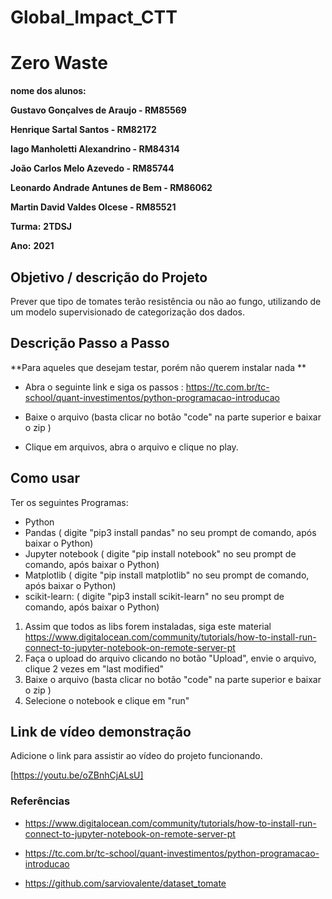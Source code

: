 # Global_Impact_CTT

# Zero Waste

**nome dos alunos:** 

**Gustavo Gonçalves de Araujo - RM85569** 

**Henrique Sartal Santos - RM82172** 

**Iago Manholetti Alexandrino - RM84314**

**João Carlos Melo Azevedo - RM85744** 

**Leonardo Andrade Antunes de Bem - RM86062** 

**Martin David Valdes Olcese - RM85521**

**Turma:**
**2TDSJ**

**Ano:**
**2021**

## Objetivo / descrição do Projeto

Prever que tipo de tomates terão resistência ou não ao fungo, utilizando de um modelo supervisionado de categorização dos dados.

## Descrição Passo a Passo

**Para aqueles que desejam testar, porém não querem instalar nada **

- Abra o seguinte link  e siga os passos : https://tc.com.br/tc-school/quant-investimentos/python-programacao-introducao

- Baixe o arquivo (basta clicar no botão "code" na parte superior e baixar o zip )

- Clique em arquivos, abra o arquivo e clique no play.

## Como usar 

Ter os seguintes Programas:

- Python 
- Pandas ( digite "pip3 install pandas" no seu prompt de comando, após baixar o Python)
- Jupyter notebook ( digite "pip install notebook" no seu prompt de comando, após baixar o Python)
- Matplotlib ( digite "pip install matplotlib" no seu prompt de comando, após baixar o Python)
- scikit-learn: ( digite "pip3 install scikit-learn" no seu prompt de comando, após baixar o Python)

1. Assim que todos as libs forem instaladas, siga este material https://www.digitalocean.com/community/tutorials/how-to-install-run-connect-to-jupyter-notebook-on-remote-server-pt
2. Faça o upload do arquivo clicando no botão "Upload", envie o arquivo, clique 2 vezes em "last modified"
3. Baixe o arquivo (basta clicar no botão "code" na parte superior e baixar o zip )
4. Selecione o notebook e clique em "run"

  
## Link de vídeo demonstração

Adicione o link para assistir ao vídeo do projeto funcionando.

[https://youtu.be/oZBnhCjALsU]


### Referências 

- https://www.digitalocean.com/community/tutorials/how-to-install-run-connect-to-jupyter-notebook-on-remote-server-pt

- https://tc.com.br/tc-school/quant-investimentos/python-programacao-introducao

- https://github.com/sarviovalente/dataset_tomate

